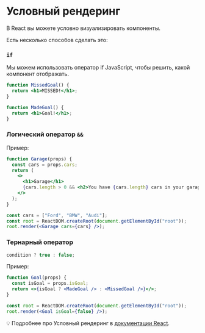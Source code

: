 # Условный рендеринг

В React вы можете условно визуализировать компоненты.

Есть несколько способов сделать это:

### `if`

Мы можем использовать оператор if JavaScript, чтобы решить, какой компонент отображать.

```jsx
function MissedGoal() {
  return <h1>MISSED!</h1>;
}

function MadeGoal() {
  return <h1>Goal!</h1>;
}
```

### Логический оператор `&&`

Пример:

```jsx
function Garage(props) {
  const cars = props.cars;
  return (
    <>
      <h1>Garage</h1>
      {cars.length > 0 && <h2>You have {cars.length} cars in your garage.</h2>}
    </>
  );
}

const cars = ["Ford", "BMW", "Audi"];
const root = ReactDOM.createRoot(document.getElementById("root"));
root.render(<Garage cars={cars} />);
```

### Тернарный оператор

```jsx
condition ? true : false;
```

Пример:

```jsx
function Goal(props) {
  const isGoal = props.isGoal;
  return <>{isGoal ? <MadeGoal /> : <MissedGoal />}</>;
}

const root = ReactDOM.createRoot(document.getElementById("root"));
root.render(<Goal isGoal={false} />);
```

💡 Подробнее про Условный рендеринг в [документации React](https://ru.reactjs.org/docs/conditional-rendering.html).
